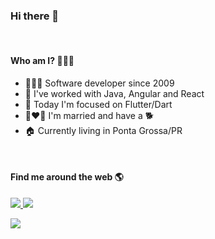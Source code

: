 ### Hi there 👋 

<br/>
<!--
Be welcome!  
Feel free to copy/paste some code from my repos! 🙃

 <span align="left">
  <a href="">
    <img src="https://komarev.com/ghpvc/?username=emersonsiega" />
  </a>
</span> -->

#### Who am I? 🕵🏻‍♂️

- 👨🏻‍💻 Software developer since 2009
- 🤖 I've worked with Java, Angular and React
- 🚀 Today I'm focused on Flutter/Dart
- 👩‍❤️‍👨 I'm married and have a 🐕
- 🏠 Currently living in Ponta Grossa/PR
  
<!-- ### Some stats 🤓

<img
  align="left"
  height="163"
  src="https://github-readme-stats.vercel.app/api?username=emersonsiega&show_icons=true&theme=dark&count_private=true"
/>

<img
  align="center"
   height="163"
  src="https://github-readme-stats.vercel.app/api/top-langs/?layout=compact&username=emersonsiega&theme=dark"
/> -->

<br/>

#### Find me around the web 🌎

<span align="left">
  <a href="https://www.linkedin.com/in/emersonsiega/">
    <img src="https://img.shields.io/badge/-LinkedIn-0a66c2?style=flat-square&logo=Linkedin&logoColor=white&link=https://www.linkedin.com/in/emersonsiega/" />
  </a>
<!--   <a href="https://twitter.com/emersonsiega">
    <img src="https://img.shields.io/badge/-Twitter-1da1f2?style=flat-square&logo=Twitter&logoColor=white&link=https://twitter.com/emersonsiega" />
  </a> -->
  <a href="https://stackoverflow.com/users/2719437/siega?tab=profile">
    <img src="https://img.shields.io/badge/-StackOverflow-orange?style=flat-square&logo=StackOverflow&logoColor=white&link=https://stackoverflow.com/users/2719437/siega?tab=profile" />
  </a>
</span>


![](https://hit.yhype.me/github/profile?user_id=2227499)
